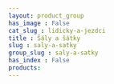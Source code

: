 ```yaml
---
layout: product_group
has_image : False
cat_slug : lidicky-a-jezdci
title : Šály a šátky
slug : saly-a-satky
group_slug : saly-a-satky
has_index : False
products:
---
```


